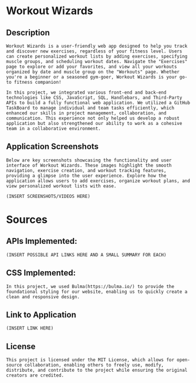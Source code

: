 # Workout Wizards

## Description
    Workout Wizards is a user-friendly web app designed to help you track and discover new exercises, regardless of your fitness level. Users can create personalized workout lists by adding exercises, specifying muscle groups, and scheduling workout dates. Navigate the "Exercises" page to explore or add your favorites, and view all your workouts organized by date and muscle group on the "Workouts" page. Whether you're a beginner or a seasoned gym-goer, Workout Wizards is your go-to fitness companion!  

    In this project, we integrated various front-end and back-end technologies like CSS, JavaScript, SQL, Handlebars, and Third-Party APIs to build a fully functional web application. We utilized a GitHub TaskBoard to manage individual and team tasks efficiently, which enhanced our skills in project management, collaboration, and communication. This experience not only helped us develop a robust application but also strengthened our ability to work as a cohesive team in a collaborative environment.


## Application Screenshots

    Below are key screenshots showcasing the functionality and user interface of Workout Wizards. These images highlight the smooth navigation, exercise creation, and workout tracking features, providing a glimpse into the user experience. Explore how the application allows users to add exercises, organize workout plans, and view personalized workout lists with ease.

    (INSERT SCREENSHOTS/VIDEOS HERE)

# Sources

## APIs Implemented:

    (INSERT POSSIBLE API LINKS HERE AND A SMALL SUMMARY FOR EACH)

## CSS Implemented: 

    In this project, we used Bulma(https://bulma.io/) to provide the foundational styling for our website, enabling us to quickly create a clean and responsive design.

## Link to Application
    (INSERT LINK HERE)

## License

    This project is licensed under the MIT License, which allows for open-source collaboration, enabling others to freely use, modify, distribute, and contribute to the project while ensuring the original creators are credited.
